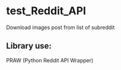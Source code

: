 # test_Reddit_API
Download images post from list of subreddit

## Library use:
PRAW (Python Reddit API Wrapper)
